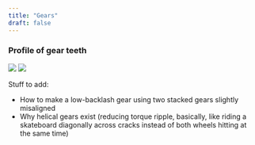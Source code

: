 ```yaml
---
title: "Gears"
draft: false
---
```


### Profile of gear teeth

![](/img/gear-teeth-layout.jpg)
![](/img/arclength-and-strings.jpg)

Stuff to add:

* How to make a low-backlash gear using two stacked gears slightly misaligned
* Why helical gears exist (reducing torque ripple, basically, like riding a skateboard diagonally across cracks instead of both wheels hitting at the same time)
